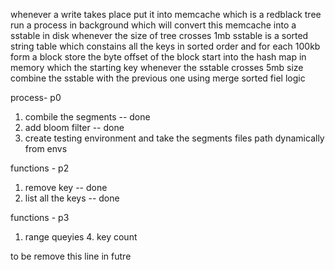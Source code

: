 whenever a write takes place put it into memcache which is a redblack tree
run a process in background which will convert this memcache into a sstable in disk whenever the size of tree crosses 1mb
sstable is a sorted string table which constains all the keys in sorted order and for each 100kb form a block store the byte offset of the block start into the hash map in memory which the starting key
whenever the sstable crosses 5mb size combine the sstable with the previous one using merge sorted fiel logic

process- p0

1. combile the segments -- done
2. add bloom filter -- done
3. create testing environment and take the segments files path dynamically from envs

functions - p2

1. remove key -- done
2. list all the keys -- done

functions - p3

1. range queyies 4. key count

to be remove this line in futre
